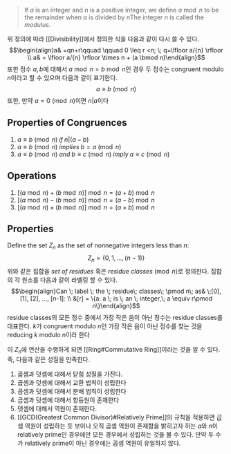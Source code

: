 > If $a$ is an integer and $n$ is a positive integer, we define $a \bmod n$ to be the remainder when $a$ is divided by $n$The integer $n$ is called the *modulus*. 

위 정의에 따라 [[Divisibility]]에서 정의한 식을 다음과 같이 다시 쓸 수 있다.$$\begin{align}a& =qn+r\qquad \qquad 0 \leq r <n; \; q=\lfloor a/{n} \rfloor \\ a& = \lfloor a/{n} \rfloor \times n + (a \bmod n)\end{align}$$
또한 정수 $a, b$에 대해서 $a\bmod n = b \bmod n$인 경우 두 정수는 congruent modulo $n$이라고 할 수 있으며 다음과 같이 표기한다. $$a\equiv b\pmod n$$
또한, 만약 $a=0\pmod n$이면 $n|a$이다

## Properties of Congruences
1. $a \equiv b \pmod n\; if \; n|(a-b)$
2. $a \equiv b \pmod n\; implies \; b = a \pmod n$
3. $a \equiv b \pmod n \; and \; b \equiv c \pmod n \; imply \; a \equiv c \pmod n$

## Operations
1. $[(a \bmod n) + (b \bmod n)] \bmod n = (a+b) \bmod n$
2. $[(a \bmod n) - (b \bmod n)] \bmod n = (a-b) \bmod n$
3. $[(a \bmod n) \times (b \bmod n)] \bmod n = (a \times b) \bmod n$

## Properties
Define the set $Z_n$ as the set of nonnegative integers less than $n$: $$Z_n = \{0, 1, ..., (n-1)\}$$위와 같은 집합을 *set of residues* 혹은 *residue classes*$\pmod n$로 정의한다. 집합의 각 원소를 다음과 같이 라벨링 할 수 있다. $$\begin{align}Can \; label \; the \; residue\; classes\; \pmod n\; as& \;[0], [1], [2], ..., [n-1]: \\ &[r] = \{a: a \; is \; an \; integer,\; a \equiv r\pmod n\}\end{align}$$residue classes의 모든 정수 중에서 가장 작은 음이 아닌 정수는 residue classes를 대표한다. $k$가 congruent modulo $n$인 가장 작은 음이 아닌 정수를 찾는 것을 reducing $k$ modulo $n$이라 한다

이 $Z_n$에 연산을 수행하게 되면 [[Ring#Commutative Ring]]이라는 것을 알 수 있다. 즉, 다음과 같은 성질을 만족한다. 
1. 곱셈과 덧셈에 대해서 닫힘 성질을 가진다.
2. 곱셈과 덧셈에 대해서 교환 법칙이 성립한다
3. 곱셈과 덧셈에 대해서 분배 법칙이 성립한다
4. 곱셈과 덧셈에 대해서 항등원이 존재한다
5. 뎃셈에 대해서 역원이 존재한다. 
6. [[GCD(Greatest Common Divisor)#Relatively Prime]]의 규칙을 적용하면 곱셈 역원이 성립하는 듯 보이나 오직 곱셈 역원이 존재함을 밝히고자 하는 $a$와 $n$이 relatively prime인 경우에만 모든 경우에서 성립하는 것을 볼 수 있다. 만약 두 수가 relatively prime이 아닌 경우에는 곱셈 역원이 유일하지 않다. 